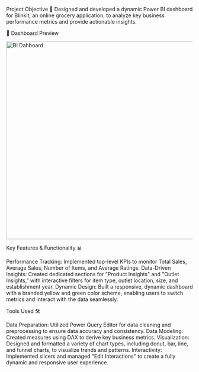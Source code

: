 Project Objective 🎯
Designed and developed a dynamic Power BI dashboard for Blinkit, an online grocery application, to analyze key business performance metrics and provide actionable insights.

📸 Dashboard Preview

<img width="968" height="535" alt="BI Dahboard" src="https://github.com/user-attachments/assets/ea3109fc-dd3e-45dc-876b-8ce9ce128271" />


Key Features & Functionality 📊

Performance Tracking: Implemented top-level KPIs to monitor Total Sales, Average Sales, Number of Items, and Average Ratings.
Data-Driven Insights: Created dedicated sections for "Product Insights" and "Outlet Insights," with interactive filters for item type, outlet location, size, and establishment year.
Dynamic Design: Built a responsive, dynamic dashboard with a branded yellow and green color scheme, enabling users to switch metrics and interact with the data seamlessly.

Tools Used 🛠️

Data Preparation: Utilized Power Query Editor for data cleaning and preprocessing to ensure data accuracy and consistency.
Data Modeling: Created measures using DAX to derive key business metrics.
Visualization: Designed and formatted a variety of chart types, including donut, bar, line, and funnel charts, to visualize trends and patterns.
Interactivity: Implemented slicers and managed "Edit Interactions" to create a fully dynamic and responsive user experience.
